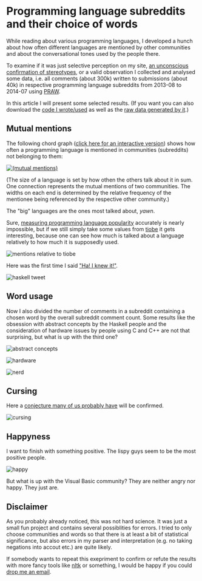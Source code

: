 # Programming language subreddits and their choice of words

While reading about various programming languages, I developed a hunch about how often different languages are mentioned by other communities and about the  conversational tones used by the people there.

To examine if it was just selective perception on my site, [an unconscious confirmation of stereotypes](http://en.wikipedia.org/wiki/Confirmation_bias), or a valid observation I collected and analysed some data, i.e. all comments (about 300k) written to submissions (about 40k) in respective programming language subreddits from 2013-08 to 2014-07 using [PRAW](https://praw.readthedocs.org).

In this article I will present some selected results. (If you want you can also download the [code I wrote/used](crawl.py) as well as the [raw data generated by it](analysis).)


## Mutual mentions

The following chord graph ([click here for an interactive version](http://daiw.de/github/programming-language-subreddits-and-their-choice-of-words/mentions_chord_graph/index.html)) shows how often a programming language is mentioned in communities (subreddits) not belonging to them:

[![(mutual mentions)](img/mutual_mentions.png)][interactive-mutual-mentions]

[interactive-mutual-mentions]: http://daiw.de/github/programming-language-subreddits-and-their-choice-of-words/mentions_chord_graph/index.html

(The size of a language is set by how othen the others talk about it in sum. One connection represents the mutual mentions of two communities. The widths on each end is determined by the relative frequency of the mentionee being referenced by the respective other community.)

The "big" languages are the ones most talked about, *yawn*.

Sure, [measuring programming language popularity](http://en.wikipedia.org/wiki/Measuring_programming_language_popularity) accurately is nearly impossible, but if we still simply take some values from [tiobe](http://www.tiobe.com/index.php/content/paperinfo/tpci/index.html) it gets interesting, because one can see how much is talked about a language relatively to how much it is supposedly used.

![mentions relative to tiobe](img/mentions_relative_to_tiobe.png "mentions relative to tiobe")

Here was the first time I said ["Ha! I knew it!"](http://en.wikipedia.org/wiki/Hindsight_bias).

![haskell tweet](img/haskell_tweet.png "haskell tweet")




## Word usage

Now I also divided the number of comments in a subreddit containing a chosen word by the overall subreddit comment count. Some results like the obsession with abstract concepts by the Haskell people and the consideration of hardware issues by people using C and C++ are not that surprising, but what is up with the third one?


![abstract concepts](img/abstract_concepts.png "abstract concepts")

![hardware](img/hardware.png "hardware")

![nerd](img/nerd.png "nerd")


## Cursing

Here a [conjecture many of us probably have](http://eev.ee/blog/2012/04/09/php-a-fractal-of-bad-design/) will be confirmed.

![cursing](img/cursing.png "cursing")


## Happyness

I want to finish with something positive. The lispy guys seem to be the most positive people.

![happy](img/happy.png "happy")

But what is up with the Visual Basic community? They are neither angry nor happy. They just are.



## Disclaimer

As you probably already noticed, this was not hard science. It was just a small fun project and contains several possiblities for errors. I tried to only choose communities and words so that there is at least a bit of statistical significance, but also errors in my parser and interpretation (e.g. no taking negations into accout etc.) are quite likely.

If somebody wants to repeat this exepriment to confirm or refute the results with more fancy tools like [nltk](http://www.nltk.org/) or something, I would be happy if you could [drop me an email](mailto:harry@daiw.de).